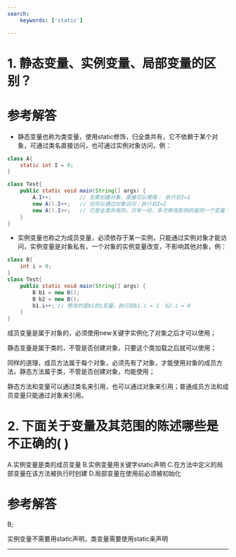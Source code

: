 ```yaml
---
search:
    keywords: ['static']

---
```



# 1. 静态变量、实例变量、局部变量的区别？

# 参考解答

* 静态变量也称为类变量，使用static修饰，归全类共有，它不依赖于某个对象，可通过类名直接访问，也可通过实例对象访问，例：
```java
class A{
    static int I = 0;
}

class Test{
    public static void main(String[] args) {
        A.I++;         // 无需创建对象，直接可以使用： 执行后I=1
        new A().I++;   // 也可以通过对象访问：执行后I=2
        new A().I++;   // 它是全类共有的，只有一份，多次修改影响的是同一个变量：执行后 I=3
    }
}
```

* 实例变量也称之为成员变量，必须依存于某一实例，只能通过实例对象才能访问，实例变量是对象私有，一个对象的实例变量改变，不影响其他对象，例：
```java
class B{
    int i = 0;
}
class Test{
    public static void main(String[] args) {
        B b1 = new B();
        B b2 = new B();
        b1.i++; // 修改的是b1的i变量，执行后b1.i = 1  b2.i = 0
    }
}
```


成员变量是属于对象的，必须使用new关键字实例化了对象之后才可以使用；

静态变量是属于类的，不管是否创建对象，只要这个类加载之后就可以使用；

同样的道理，成员方法属于每个对象，必须先有了对象，才能使用对象的成员方法，静态方法属于类，不管是否创建对象，均能使用；

静态方法和变量可以通过类名来引用，也可以通过对象来引用；普通成员方法和成员变量只能通过对象来引用。






# 2. 下面关于变量及其范围的陈述哪些是不正确的( )

A.实例变量是类的成员变量
B.实例变量用关键字static声明
C.在方法中定义的局部变量在该方法被执行时创建
D.局部变量在使用前必须被初始化


# 参考解答

B;

实例变量不需要用static声明，类变量需要使用static来声明

---


